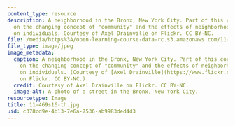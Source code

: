 ```yaml
---
content_type: resource
description: A neighborhood in the Bronx, New York City. Part of this course focuses
  on the changing concept of "community" and the effects of neighborhood characteristics
  on individuals. Courtesy of Axel Drainville on Flickr. CC BY-NC.
file: /media/https%3A/open-learning-course-data-rc.s3.amazonaws.com/11-469-urban-sociology-in-theory-and-practice-spring-2016/c378cd9e4b137e6a7536ab9983ded4d3_11-469s16-th.jpg
file_type: image/jpeg
image_metadata:
  caption: A neighborhood in the Bronx, New York City. Part of this course focuses
    on the changing concept of "community" and the effects of neighborhood characteristics
    on individuals. (Courtesy of [Axel Drainville](https://www.flickr.com/photos/axelrd/4838634747/in/album-72157624604961146/)
    on Flickr. CC BY-NC.)
  credit: Courtesy of Axel Drainville on Flickr. CC BY-NC.
  image-alt: A photo of a street in the Bronx, New York City.
resourcetype: Image
title: 11-469s16-th.jpg
uid: c378cd9e-4b13-7e6a-7536-ab9983ded4d3
---
```

